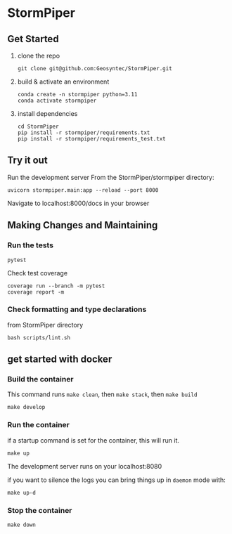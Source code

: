 # StormPiper

## Get Started

1. clone the repo

    ```shell
    git clone git@github.com:Geosyntec/StormPiper.git
    ```

2. build & activate an environment

    ```shell
    conda create -n stormpiper python=3.11
    conda activate stormpiper
    ```

3. install dependencies

    ```shell
    cd StormPiper
    pip install -r stormpiper/requirements.txt
    pip install -r stormpiper/requirements_test.txt
    ```

## Try it out

Run the development server From the StormPiper/stormpiper directory:

```shell
uvicorn stormpiper.main:app --reload --port 8000
```

Navigate to localhost:8000/docs in your browser

## Making Changes and Maintaining

### Run the tests

```shell
pytest
```

Check test coverage

```shell
coverage run --branch -m pytest
coverage report -m
```

### Check formatting and type declarations

from StormPiper directory

```shell
bash scripts/lint.sh
```

## get started with docker

### Build the container

This command runs `make clean`, then `make stack`, then `make build`

```shell
make develop
```

### Run the container

if a startup command is set for the container, this will run it.

```shell
make up
```

The development server runs on your localhost:8080

if you want to silence the logs you can bring things up in `daemon` mode with:

```shell
make up-d
```

### Stop the container

```shell
make down
```

